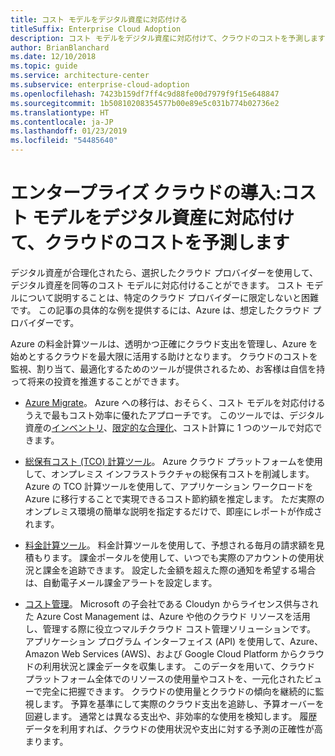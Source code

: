 ```yaml
---
title: コスト モデルをデジタル資産に対応付ける
titleSuffix: Enterprise Cloud Adoption
description: コスト モデルをデジタル資産に対応付けて、クラウドのコストを予測します
author: BrianBlanchard
ms.date: 12/10/2018
ms.topic: guide
ms.service: architecture-center
ms.subservice: enterprise-cloud-adoption
ms.openlocfilehash: 7423b159df7ff4c9d88fe00d7979f9f15e648847
ms.sourcegitcommit: 1b50810208354577b00e89e5c031b774b02736e2
ms.translationtype: HT
ms.contentlocale: ja-JP
ms.lasthandoff: 01/23/2019
ms.locfileid: "54485640"
---
```

# <a name="enterprise-cloud-adoption-align-cost-models-with-the-digital-estate-to-forecast-cloud-costs"></a>エンタープライズ クラウドの導入:コスト モデルをデジタル資産に対応付けて、クラウドのコストを予測します

デジタル資産が合理化されたら、選択したクラウド プロバイダーを使用して、デジタル資産を同等のコスト モデルに対応付けることができます。 コスト モデルについて説明することは、特定のクラウド プロバイダーに限定しないと困難です。 この記事の具体的な例を提供するには、Azure は、想定したクラウド プロバイダーです。

Azure の料金計算ツールは、透明かつ正確にクラウド支出を管理し、Azure を始めとするクラウドを最大限に活用する助けとなります。 クラウドのコストを監視、割り当て、最適化するためのツールが提供されるため、お客様は自信を持って将来の投資を推進することができます。

- [Azure Migrate](/azure/migrate/migrate-overview)。 Azure への移行は、おそらく、コスト モデルを対応付けるうえで最もコスト効率に優れたアプローチです。 このツールでは、デジタル資産の[インベントリ](inventory.md)、[限定的な合理化](rationalize.md)、コスト計算に 1 つのツールで対応できます。

- [総保有コスト (TCO) 計算ツール](https://azure.com/tco)。 Azure クラウド プラットフォームを使用して、オンプレミス インフラストラクチャの総保有コストを削減します。 Azure の TCO 計算ツールを使用して、アプリケーション ワークロードを Azure に移行することで実現できるコスト節約額を推定します。 ただ実際のオンプレミス環境の簡単な説明を指定するだけで、即座にレポートが作成されます。

- [料金計算ツール](https://azure.microsoft.com/en-in/pricing/)。 料金計算ツールを使用して、予想される毎月の請求額を見積もります。 課金ポータルを使用して、いつでも実際のアカウントの使用状況と課金を追跡できます。 設定した金額を超えた際の通知を希望する場合は、自動電子メール課金アラートを設定します。

- [コスト管理](https://azure.microsoft.com/en-in/services/cost-management/)。 Microsoft の子会社である Cloudyn からライセンス供与された Azure Cost Management は、Azure や他のクラウド リソースを活用し、管理する際に役立つマルチクラウド コスト管理ソリューションです。 アプリケーション プログラム インターフェイス (API) を使用して、Azure、Amazon Web Services (AWS)、および Google Cloud Platform からクラウドの利用状況と課金データを収集します。 このデータを用いて、クラウド プラットフォーム全体でのリソースの使用量やコストを、一元化されたビューで完全に把握できます。 クラウドの使用量とクラウドの傾向を継続的に監視します。 予算を基準にして実際のクラウド支出を追跡し、予算オーバーを回避します。 通常とは異なる支出や、非効率的な使用を検知します。 履歴データを利用すれば、クラウドの使用状況や支出に対する予測の正確性が高まります。
